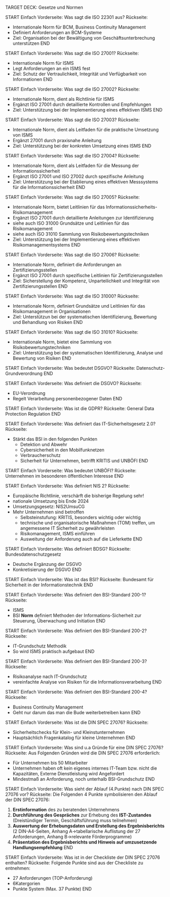 TARGET DECK: Gesetze und Normen

START
Einfach
Vorderseite: Was sagt die ISO 22301 aus?
Rückseite:
* Internationale Norm für BCM, Business Continuity Management
* Definiert Anforderungen an BCM-Systeme
* Ziel: Organisation bei der Bewältigung von Geschäftsunterbrechung unterstützen
END

START
Einfach
Vorderseite: Was sagt die ISO 27001?
Rückseite:
* Internationale Norm für ISMS
* Legt Anforderungen an ein ISMS fest
* Ziel: Schutz der Vertraulichkeit, Integrität und Verfügbarkeit von Informationen
END

START
Einfach
Vorderseite: Was sagt die ISO 27002?
Rückseite:
* Internationale Norm, dient als Richtlinie für ISMS
* Ergänzt ISO 27001 durch detaillierte Kontrollen und Empfehlungen
* Ziel: Unterstützung bei der Implementierung eines effektiven ISMS
END

START
Einfach
Vorderseite: Was sagt die ISO 27003?
Rückseite:
* Internationale Norm, dient als Leitfaden für die praktische Umsetzung von ISMS
* Ergänzt 27001 durch praxisnahe Anleitung
* Ziel: Unterstützung bei der konkreten Umsetzung eines ISMS
END

START
Einfach
Vorderseite: Was sagt die ISO 27004?
Rückseite:
* Internationale Norm, dient als Leitfaden für die Messung der Informationssicherheit
* Ergänzt ISO 27001 und ISO 27002 durch spezifische Anleitung
* Ziel: Unterstützung bei der Etablierung eines effektiven Messsystems für die Informationssicherheit
END

START
Einfach
Vorderseite: Was sagt die ISO 27005?
Rückseite:
* Internationale Norm, bietet Leitlinien für das Informationssicherheits-Risikomanagement
* Ergänzt ISO 27001 durch detaillierte Anleitungen zur Identifizierung
* siehe auch ISO 31000 Grundsätze und Leitlinien für das Risikomanagement
* siehe auch ISO 31010 Sammlung von Risikobewertungstechniken
* Ziel: Unterstützung bei der Implementierung eines effektiven Risikomanagementsystems 
END

START
Einfach
Vorderseite: Was sagt die ISO 27006?
Rückseite:
* Internationale Norm, definiert die Anforderungen an Zertifizierungsstellen
* Ergänzt ISO 27001 durch spezifische Leitlinien für Zertifizierungsstellen
* Ziel: Sicherstellung der Kompetenz, Unparteilichkeit und Integrität von Zertifizierungsstellen
END

START
Einfach
Vorderseite: Was sagt die ISO 31000?
Rückseite:
* Internationale Norm, definiert Grundsätze und Leitlinien für das Risikomanagement in Organisationen
* Ziel: Unterstützun bei der systematischen Identifizierung, Bewertung und Behandlung von Risiken
END

START
Einfach
Vorderseite: Was sagt die ISO 31010?
Rückseite:
* Internationale Norm, bietet eine Sammlung von Risikobewertungstechniken 
* Ziel: Unterstützung bei der systematischen Identifizierung, Analyse und Bewertung von Risiken
END

START
Einfach
Vorderseite: Was bedeutet DSGVO?
Rückseite: Datenschutz-Grundverordnung
END

START
Einfach
Vorderseite: Was definiert die DSGVO?
Rückseite:
* EU-Verordnung
* Regelt Verarbeitung personenbezogener Daten
END

START
Einfach
Vorderseite: Was ist die GDPR?
Rückseite: General Data Protection Regulation
END

START
Einfach
Vorderseite: Was definiert das IT-Sicherheitsgesetz 2.0?
Rückseite:
* Stärkt das BSI in den folgenden Punkten
  - Detektion und Abwehr
  - Cybersicherheit in den Mobilfunknetzen
  - Verbraucherschutz
  - Sicherheit für Unternehmen, betrifft KRITIS und UNBÖFI
END

START
Einfach
Vorderseite: Was bedeutet UNBÖFI?
Rückseite: Unternehmen im besonderen öffentlichen Interesse
END

START
Einfach
Vorderseite: Was definiert NIS 2?
Rückseite:
* Europäische Richtlinie, verschärft die bisherige Regelung sehr!
* nationale Umsetzung bis Ende 2024
* Umsetzungsgesetz: NIS2UmsuCG
* Mehr Unternehmen sind betroffen
  - Selbsteinstufung: KRITIS, besonders wichtig oder wichtig
  - technische und organisatorische Maßnahmen (TOM) treffen, um angemessene IT Sicherheit zu gewährleisten
  - Risikomanagement, ISMS einführen
  - Ausweitung der Anforderung auch auf die Lieferkette 
END

START
Einfach
Vorderseite: Was definiert BDSG?
Rückseite:
Bundesdatenschutzgesetz
* Deutsche Ergänzung der DSGVO
* Konkretisierung der DSGVO
END

START
Einfach
Vorderseite: Was ist das BSI?
Rückseite: Bundesamt für Sicherheit in der Informationstechnik
END

START
Einfach
Vorderseite: Was definiert den BSI-Standard 200-1?
Rückseite:
* ISMS
* BSI **Norm** definiert Methoden der Informations-Sicherheit zur Steuerung, Überwachung und Initiation
END

START
Einfach
Vorderseite: Was definiert den BSI-Standard 200-2?
Rückseite:
* IT-Grundschutz Methodik
* So wird ISMS praktisch aufgebaut
END

START
Einfach
Vorderseite: Was definiert den BSI-Standard 200-3?
Rückseite:
* Risikoanalyse nach IT-Grundschutz
* vereinfachte Analyse von Risiken für die Informationsverarbeitung
END

START
Einfach
Vorderseite: Was definiert den BSI-Standard 200-4?
Rückseite:
* Business Continuity Management
* Geht nur darum das man die Bude weiterbetreiben kann 
END

START
Einfach
Vorderseite: Was ist die DIN SPEC 27076?
Rückseite: 
- Sicherheitschecks für Klein- und Kleinstunternehmen
- Hauptsächlich Fragenkatalog für kleine Unternehmen
END

START
Einfach
Vorderseite: Was sind u.a Gründe für eine DIN SPEC 27076?
Rückseite: Aus Folgenden Gründen wird die DIN SPEC 27076 erforderlich:
- Für Unternehmen bis 50 Mitarbeiter
- Unternehmen haben oft kein eigenes internes IT-Team bzw. nicht die Kapazitäten, Externe Dienstleistung wird Angefordert
- Mindestmaß  an Anforderung, noch unterhalb BSI-Grundschutz
END

START
Einfach
Vorderseite: Was sieht der Ablauf (4.Punkte) nach DIN SPEC 27076 vor?
Rückseite: Die Folgenden 4 Punkte symbolisieren den Ablauf der DIN SPEC 27076:
1. **Erstinformation** des zu beratenden Unternehmens
2. **Durchführung des Gespräches** zur Erhebung des **IST-Zustandes** (Dreistündiger Termin, Geschäftsführung muss teilnehmen)
3. **Auswertung der Erhebungsdaten und Erstellung des Ergebnisberichts** (2 DIN-A4-Seiten, Anhang A->tabellarische Auflistung der 27 Anforderungen, Anhang B->relevante Förderprogramme)
4. **Präsentation des Ergebnisberichts und Hinweis auf umzusetzende Handlungsempfehlung**
END

START
Einfach
Vorderseite: Was ist in der Checkliste der DIN SPEC 27076 enthalten?
Rückseite: Folgende Punkte sind aus der Checkliste zu entnehmen:
- 27 Anforderungen (TOP-Anforderung)
- 6Katergorien
- Punkte System (Max. 37 Punkte)
END